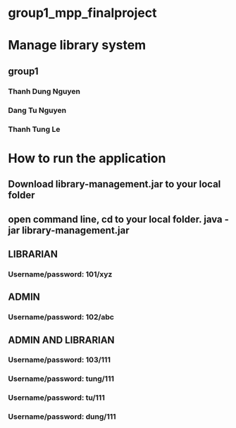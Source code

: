# group1_mpp_finalproject
# Manage library system
## group1
### Thanh Dung Nguyen
### Dang Tu Nguyen
### Thanh Tung Le

# How to run the application
## Download library-management.jar to your local folder
## open command line, cd to your local folder. java -jar library-management.jar
## LIBRARIAN
### Username/password: 101/xyz

## ADMIN
### Username/password: 102/abc

## ADMIN AND LIBRARIAN
### Username/password: 103/111
### Username/password: tung/111
### Username/password: tu/111
### Username/password: dung/111

